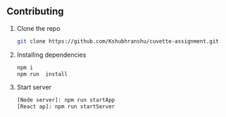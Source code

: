 
## Contributing

1. Clone the repo
   ```sh
   git clone https://github.com/Kshubhranshu/cuvette-assignment.git
   ```
2. Installing dependencies
   ```sh
   npm i 
   npm run  install 
   ```
3. Start server
    ```sh
   [Node server]: npm run startApp
   [React ap]: npm run startServer 
   ```
   
